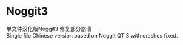 # Noggit3
单文件汉化版Noggit3 修复部分崩溃              
Single file Chinese version based on Noggit QT 3 with crashes fixed.
